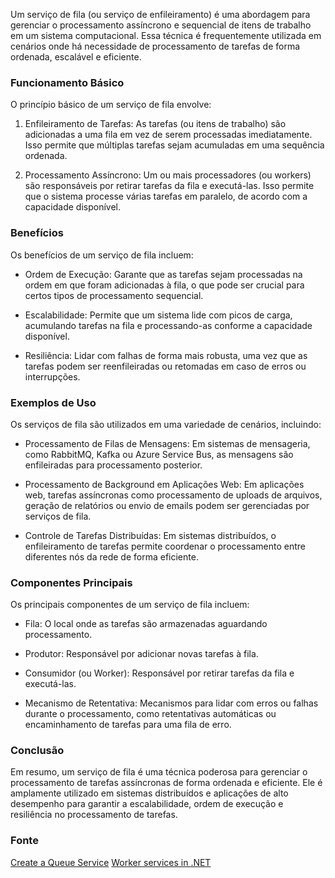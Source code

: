 Um serviço de fila (ou serviço de enfileiramento) é uma abordagem para gerenciar o processamento assíncrono e sequencial de itens de trabalho em um sistema computacional. Essa técnica é frequentemente utilizada em cenários onde há necessidade de processamento de tarefas de forma ordenada, escalável e eficiente.

### Funcionamento Básico

O princípio básico de um serviço de fila envolve:

1.  Enfileiramento de Tarefas: As tarefas (ou itens de trabalho) são adicionadas a uma fila em vez de serem processadas imediatamente. Isso permite que múltiplas tarefas sejam acumuladas em uma sequência ordenada.

2.  Processamento Assíncrono: Um ou mais processadores (ou workers) são responsáveis por retirar tarefas da fila e executá-las. Isso permite que o sistema processe várias tarefas em paralelo, de acordo com a capacidade disponível.

### Benefícios

Os benefícios de um serviço de fila incluem:

-   Ordem de Execução: Garante que as tarefas sejam processadas na ordem em que foram adicionadas à fila, o que pode ser crucial para certos tipos de processamento sequencial.

-   Escalabilidade: Permite que um sistema lide com picos de carga, acumulando tarefas na fila e processando-as conforme a capacidade disponível.

-   Resiliência: Lidar com falhas de forma mais robusta, uma vez que as tarefas podem ser reenfileiradas ou retomadas em caso de erros ou interrupções.

### Exemplos de Uso

Os serviços de fila são utilizados em uma variedade de cenários, incluindo:

-   Processamento de Filas de Mensagens: Em sistemas de mensageria, como RabbitMQ, Kafka ou Azure Service Bus, as mensagens são enfileiradas para processamento posterior.

-   Processamento de Background em Aplicações Web: Em aplicações web, tarefas assíncronas como processamento de uploads de arquivos, geração de relatórios ou envio de emails podem ser gerenciadas por serviços de fila.

-   Controle de Tarefas Distribuídas: Em sistemas distribuídos, o enfileiramento de tarefas permite coordenar o processamento entre diferentes nós da rede de forma eficiente.

### Componentes Principais

Os principais componentes de um serviço de fila incluem:

-   Fila: O local onde as tarefas são armazenadas aguardando processamento.

-   Produtor: Responsável por adicionar novas tarefas à fila.

-   Consumidor (ou Worker): Responsável por retirar tarefas da fila e executá-las.

-   Mecanismo de Retentativa: Mecanismos para lidar com erros ou falhas durante o processamento, como retentativas automáticas ou encaminhamento de tarefas para uma fila de erro.

### Conclusão

Em resumo, um serviço de fila é uma técnica poderosa para gerenciar o processamento de tarefas assíncronas de forma ordenada e eficiente. Ele é amplamente utilizado em sistemas distribuídos e aplicações de alto desempenho para garantir a escalabilidade, ordem de execução e resiliência no processamento de tarefas.

### Fonte

[Create a Queue Service](https://learn.microsoft.com/en-us/dotnet/core/extensions/queue-service)
[Worker services in .NET](https://learn.microsoft.com/en-us/dotnet/core/extensions/workers)
